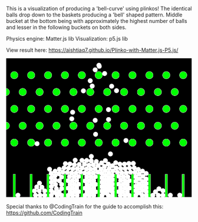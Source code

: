 This is a visualization of producing a 'bell-curve' using plinkos!
The identical balls drop down to the baskets producing a 'bell' 
shaped pattern. Middle bucket at the bottom being with approximately
the highest number of balls and lesser in the following buckets on
both sides. 

Physics engine: Matter.js lib
Visualization: p5.js lib

View result here:
https://aishtiaq7.github.io/Plinko-with-Matter.js-P5.js/


![Screen Shot(s)](images/Bell-Curve-Plinko-SC.PNG)


Special thanks to @CodingTrain for the guide to accomplish this:
https://github.com/CodingTrain
